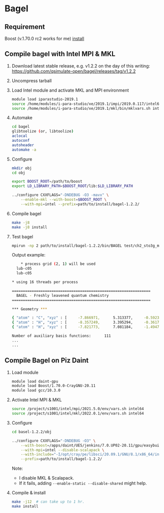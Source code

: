 # Bagel

## Requirement

Boost (v.1.70.0 rc2 works for me) [install](./boost.md)

## Compile bagel with Intel MPI & MKL

1. Download latest stable release, e.g. v1.2.2 on the day of this writing: https://github.com/qsimulate-open/bagel/releases/tag/v1.2.2
2. Uncompress tarball
3. Load Intel module and activate MKL and MPI environment
    ```sh
    module load iparastudio-2019.1
    source /home/modules/i-para-studio/xe/2019.1/impi/2019.0.117/intel64/bin/mpivars.sh intel64
    source /home/modules/i-para-studio/xe/2019.1/mkl/bin/mklvars.sh intel64
    ```
    
4. Automake
    ```sh
    cd bagel
    glibtoolize (or, libtoolize)
    aclocal
    autoconf
    autoheader
    automake -a
    ```

5. Configure
    ```sh
    mkdir obj
    cd obj
    
    export BOOST_ROOT=/path/to/boost
    export LD_LIBRARY_PATH=$BOOST_ROOT/lib:$LD_LIBRARY_PATH

    ../configure CXXFLAGS="-DNDEBUG -O3 -mavx" \
        --enable-mkl --with-boost=$BOOST_ROOT \
        --with-mpi=intel --prefix=path/to/install/bagel-1.2.2/    
    ```

6. Compile bagel
    ```sh
    make -j8
    make -j8 install
    ```

7. Test bagel
    ```sh
    mpirun -np 2 path/to/install/bagel-1.2.2/bin/BAGEL test/ch2_sto3g_meci_opt.json
    ```
    Output example:
    ```sh
        * process grid (2, 1) will be used
      lub-c05                         
      lub-c05                         

    * using 16 threads per process

    ===============================================================
      BAGEL - Freshly leavened quantum chemistry                   
    ===============================================================

    *** Geometry ***

    { "atom" : "C", "xyz" : [     -7.866971,      5.313377,     -0.592330 ] },
    { "atom" : "H", "xyz" : [     -8.357249,      3.395294,     -0.361773 ] },
    { "atom" : "H", "xyz" : [     -7.821773,      7.081184,     -1.494701 ] },

    Number of auxiliary basis functions:      111
    ...
    ...
    ```

## Compile Bagel on Piz Daint

1. Load module
    ```sh
    module load daint-gpu
    module load Boost/1.70.0-CrayGNU-20.11
    module load gcc/10.3.0
    ```
    
2. Activate Intel MPI & MKL
    ```sh
    source /project/s1001/intel/mpi/2021.5.0/env/vars.sh intel64
    source /project/s1001/intel/mkl/2022.0.1/env/vars.sh intel64
    ```
    
3. Configure
    ```sh
    cd basel-1.2.2/obj
    
    ../configure CXXFLAGS="-DNDEBUG -O3" \
        --with-boost=/apps/daint/UES/jenkins/7.0.UP02-20.11/gpu/easybuild/software/Boost/1.70.0-CrayGNU-20.11/ \
        --with-mpi=intel --disable-scalapack \
        --with-include="-I/opt/cray/pe/libsci/20.09.1/GNU/8.1/x86_64/include/" \
        --prefix=path/to/install/bagel-1.2.2/
    ```
    
    Note:
    - I disable MKL & Scalapack.
    - If it fails, adding `--enable-static --disable-shared` might help.
    
4. Compile & install
    ```sh
    make -j12  # can take up to 1 hr.
    make install
    ```
